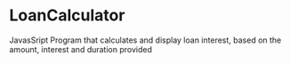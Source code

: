 # LoanCalculator
JavasSript Program that calculates and display loan interest, based on the amount, interest and duration provided
